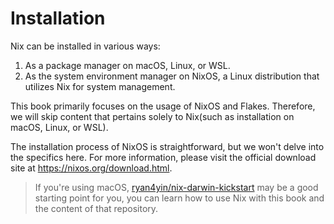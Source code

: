 # Installation

Nix can be installed in various ways:

1. As a package manager on macOS, Linux, or WSL.
2. As the system environment manager on NixOS, a Linux distribution that utilizes Nix for system management.

This book primarily focuses on the usage of NixOS and Flakes. Therefore, we will skip content that pertains solely to Nix(such as installation on macOS, Linux, or WSL).

The installation process of NixOS is straightforward, but we won't delve into the specifics here. For more information, please visit the official download site at <https://nixos.org/download.html>.

> If you're using macOS, [ryan4yin/nix-darwin-kickstart](https://github.com/ryan4yin/nix-darwin-kickstart) may be a good starting point for you,
> you can learn how to use Nix with this book and the content of that repository.
